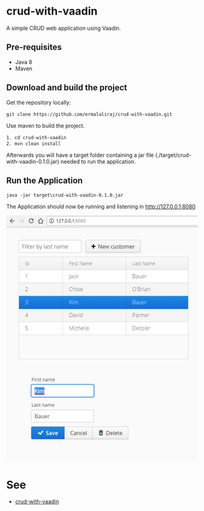 # crud-with-vaadin

A simple CRUD web application using Vaadin.

## Pre-requisites

- Java 8 
- Maven

## Download and build the project

Get the repository locally:

```
git clone https://github.com/ermalaliraj/crud-with-vaadin.git
```

Use maven to build the project.

```
1. cd crud-with-vaadin
2. mvn clean install
```
Afterwards you will have a target folder containing a jar file (./target/crud-with-vaadin-0.1.0.jar) needed to run the application.
 
## Run the Application

```
java -jar target\crud-with-vaadin-0.1.0.jar
```
The Application should now be running and listening in http://127.0.0.1:8080 

![app](./doc/homepage.png)
 

# See
* [crud-with-vaadin](https://spring.io/guides/gs/crud-with-vaadin/)
 
 